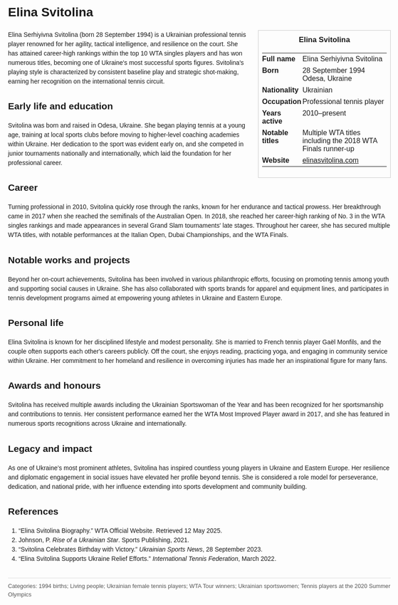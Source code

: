 <!DOCTYPE html>
<html>
<head>
  <title>Elina Svitolina – Profile</title>
  <style>
    body { font-family: Arial, sans-serif; margin: 2rem auto; max-width: 960px; line-height: 1.5; }
    aside.infobox { float: right; width: 280px; margin: 0 0 1rem 1.5rem; border: 1px solid #ccc; padding: 0.5rem; font-size: 0.9rem; }
    aside.infobox h3 { text-align: center; margin-top: 0; }
    aside.infobox table { width: 100%; border-collapse: collapse; }
    aside.infobox td { padding: 0.25rem 0; vertical-align: top; }
    h1 { margin-top: 0; }
    footer.categories { font-size: 0.8rem; color: #555; border-top: 1px solid #ddd; padding-top: 0.5rem; margin-top: 2rem; }
  </style>
</head>
<body>
  <h1>Elina Svitolina</h1>
  <aside class="infobox">
    <h3>Elina Svitolina</h3>
    <table>
      <tr><td><strong>Full name</strong></td><td>Elina Serhiyivna Svitolina</td></tr>
      <tr><td><strong>Born</strong></td><td>28 September 1994<br>Odesa, Ukraine</td></tr>
      <tr><td><strong>Nationality</strong></td><td>Ukrainian</td></tr>
      <tr><td><strong>Occupation</strong></td><td>Professional tennis player</td></tr>
      <tr><td><strong>Years active</strong></td><td>2010–present</td></tr>
      <tr><td><strong>Notable titles</strong></td><td>Multiple WTA titles including the 2018 WTA Finals runner-up</td></tr>
      <tr><td><strong>Website</strong></td><td><a href="https://elinasvitolina.com">elinasvitolina.com</a></td></tr>
    </table>
  </aside>
  <p>Elina Serhiyivna Svitolina (born 28 September 1994) is a Ukrainian professional tennis player renowned for her agility, tactical intelligence, and resilience on the court. She has attained career-high rankings within the top 10 WTA singles players and has won numerous titles, becoming one of Ukraine's most successful sports figures. Svitolina's playing style is characterized by consistent baseline play and strategic shot-making, earning her recognition on the international tennis circuit.</p>
  
  <h2>Early life and education</h2>
  <p>Svitolina was born and raised in Odesa, Ukraine. She began playing tennis at a young age, training at local sports clubs before moving to higher-level coaching academies within Ukraine. Her dedication to the sport was evident early on, and she competed in junior tournaments nationally and internationally, which laid the foundation for her professional career.</p>
  
  <h2>Career</h2>
  <p>Turning professional in 2010, Svitolina quickly rose through the ranks, known for her endurance and tactical prowess. Her breakthrough came in 2017 when she reached the semifinals of the Australian Open. In 2018, she reached her career-high ranking of No. 3 in the WTA singles rankings and made appearances in several Grand Slam tournaments' late stages. Throughout her career, she has secured multiple WTA titles, with notable performances at the Italian Open, Dubai Championships, and the WTA Finals.</p>
  
  <h2>Notable works and projects</h2>
  <p>Beyond her on-court achievements, Svitolina has been involved in various philanthropic efforts, focusing on promoting tennis among youth and supporting social causes in Ukraine. She has also collaborated with sports brands for apparel and equipment lines, and participates in tennis development programs aimed at empowering young athletes in Ukraine and Eastern Europe.</p>
  
  <h2>Personal life</h2>
  <p>Elina Svitolina is known for her disciplined lifestyle and modest personality. She is married to French tennis player Gaël Monfils, and the couple often supports each other's careers publicly. Off the court, she enjoys reading, practicing yoga, and engaging in community service within Ukraine. Her commitment to her homeland and resilience in overcoming injuries has made her an inspirational figure for many fans.</p>
  
  <h2>Awards and honours</h2>
  <p>Svitolina has received multiple awards including the Ukrainian Sportswoman of the Year and has been recognized for her sportsmanship and contributions to tennis. Her consistent performance earned her the WTA Most Improved Player award in 2017, and she has featured in numerous sports recognitions across Ukraine and internationally.</p>
  
  <h2>Legacy and impact</h2>
  <p>As one of Ukraine’s most prominent athletes, Svitolina has inspired countless young players in Ukraine and Eastern Europe. Her resilience and diplomatic engagement in social issues have elevated her profile beyond tennis. She is considered a role model for perseverance, dedication, and national pride, with her influence extending into sports development and community building.</p>
  
  <h2>References</h2>
  <ol>
    <li>“Elina Svitolina Biography.” WTA Official Website. Retrieved 12 May 2025.</li>
    <li>Johnson, P. <i>Rise of a Ukrainian Star</i>. Sports Publishing, 2021.</li>
    <li>“Svitolina Celebrates Birthday with Victory.” <i>Ukrainian Sports News</i>, 28 September 2023.</li>
    <li>“Elina Svitolina Supports Ukraine Relief Efforts.” <i>International Tennis Federation</i>, March 2022.</li>
  </ol>
  
  <footer class="categories">Categories: 1994 births; Living people; Ukrainian female tennis players; WTA Tour winners; Ukrainian sportswomen; Tennis players at the 2020 Summer Olympics</footer>
</body>
</html>